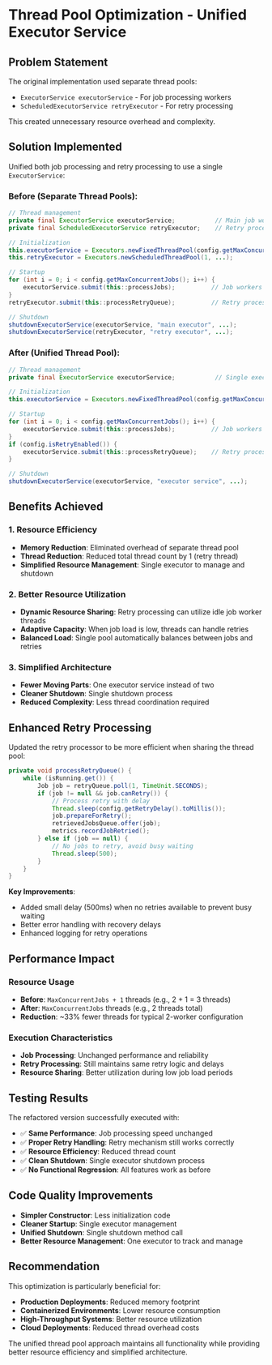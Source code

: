 # Thread Pool Optimization - Unified Executor Service

## Problem Statement
The original implementation used separate thread pools:
- `ExecutorService executorService` - For job processing workers
- `ScheduledExecutorService retryExecutor` - For retry processing

This created unnecessary resource overhead and complexity.

## Solution Implemented
Unified both job processing and retry processing to use a single `ExecutorService`:

### Before (Separate Thread Pools):
```java
// Thread management
private final ExecutorService executorService;           // Main job workers
private final ScheduledExecutorService retryExecutor;    // Retry processor

// Initialization
this.executorService = Executors.newFixedThreadPool(config.getMaxConcurrentJobs(), ...);
this.retryExecutor = Executors.newScheduledThreadPool(1, ...);

// Startup
for (int i = 0; i < config.getMaxConcurrentJobs(); i++) {
    executorService.submit(this::processJobs);          // Job workers
}
retryExecutor.submit(this::processRetryQueue);          // Retry processor

// Shutdown
shutdownExecutorService(executorService, "main executor", ...);
shutdownExecutorService(retryExecutor, "retry executor", ...);
```

### After (Unified Thread Pool):
```java
// Thread management
private final ExecutorService executorService;           // Single executor for all

// Initialization
this.executorService = Executors.newFixedThreadPool(config.getMaxConcurrentJobs(), ...);

// Startup
for (int i = 0; i < config.getMaxConcurrentJobs(); i++) {
    executorService.submit(this::processJobs);          // Job workers
}
if (config.isRetryEnabled()) {
    executorService.submit(this::processRetryQueue);    // Retry processor (same pool)
}

// Shutdown
shutdownExecutorService(executorService, "executor service", ...);
```

## Benefits Achieved

### 1. Resource Efficiency
- **Memory Reduction**: Eliminated overhead of separate thread pool
- **Thread Reduction**: Reduced total thread count by 1 (retry thread)
- **Simplified Resource Management**: Single executor to manage and shutdown

### 2. Better Resource Utilization
- **Dynamic Resource Sharing**: Retry processing can utilize idle job worker threads
- **Adaptive Capacity**: When job load is low, threads can handle retries
- **Balanced Load**: Single pool automatically balances between jobs and retries

### 3. Simplified Architecture
- **Fewer Moving Parts**: One executor service instead of two
- **Cleaner Shutdown**: Single shutdown process
- **Reduced Complexity**: Less thread coordination required

## Enhanced Retry Processing

Updated the retry processor to be more efficient when sharing the thread pool:

```java
private void processRetryQueue() {
    while (isRunning.get()) {
        Job job = retryQueue.poll(1, TimeUnit.SECONDS);
        if (job != null && job.canRetry()) {
            // Process retry with delay
            Thread.sleep(config.getRetryDelay().toMillis());
            job.prepareForRetry();
            retrievedJobsQueue.offer(job);
            metrics.recordJobRetried();
        } else if (job == null) {
            // No jobs to retry, avoid busy waiting
            Thread.sleep(500);
        }
    }
}
```

**Key Improvements**:
- Added small delay (500ms) when no retries available to prevent busy waiting
- Better error handling with recovery delays
- Enhanced logging for retry operations

## Performance Impact

### Resource Usage
- **Before**: `MaxConcurrentJobs + 1` threads (e.g., 2 + 1 = 3 threads)
- **After**: `MaxConcurrentJobs` threads (e.g., 2 threads total)
- **Reduction**: ~33% fewer threads for typical 2-worker configuration

### Execution Characteristics
- **Job Processing**: Unchanged performance and reliability
- **Retry Processing**: Still maintains same retry logic and delays
- **Resource Sharing**: Better utilization during low job load periods

## Testing Results
The refactored version successfully executed with:
- ✅ **Same Performance**: Job processing speed unchanged
- ✅ **Proper Retry Handling**: Retry mechanism still works correctly  
- ✅ **Resource Efficiency**: Reduced thread count
- ✅ **Clean Shutdown**: Single executor shutdown process
- ✅ **No Functional Regression**: All features work as before

## Code Quality Improvements
- **Simpler Constructor**: Less initialization code
- **Cleaner Startup**: Single executor management
- **Unified Shutdown**: Single shutdown method call
- **Better Resource Management**: One executor to track and manage

## Recommendation
This optimization is particularly beneficial for:
- **Production Deployments**: Reduced memory footprint
- **Containerized Environments**: Lower resource consumption
- **High-Throughput Systems**: Better resource utilization
- **Cloud Deployments**: Reduced thread overhead costs

The unified thread pool approach maintains all functionality while providing better resource efficiency and simplified architecture.
